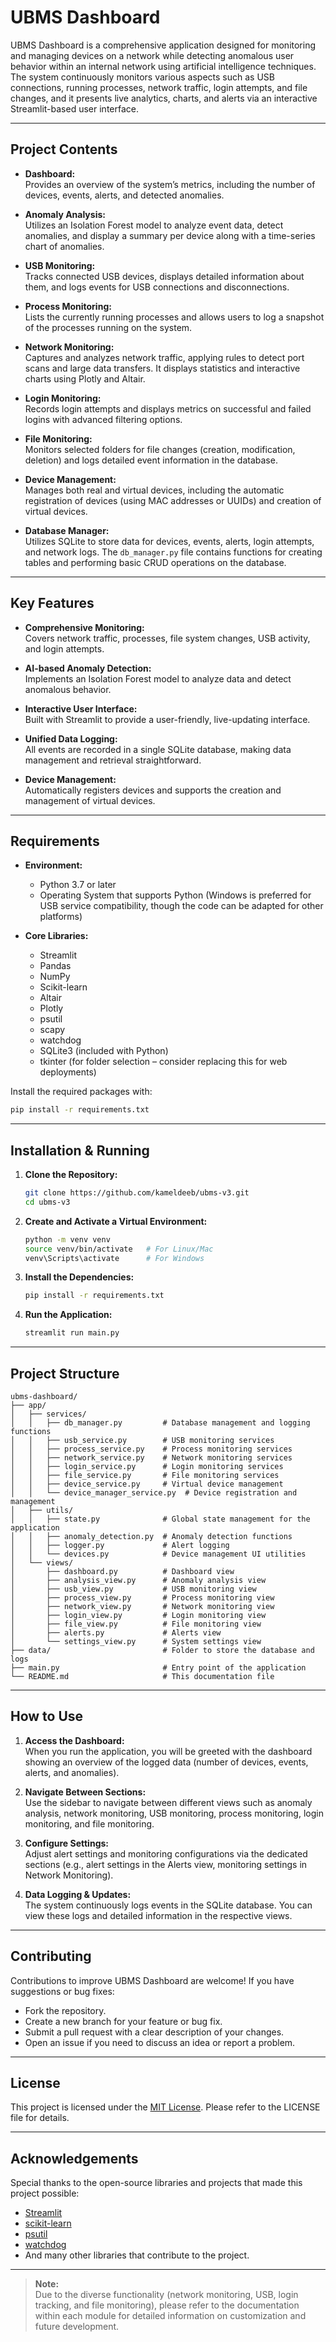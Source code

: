 
# UBMS Dashboard

UBMS Dashboard is a comprehensive application designed for monitoring and managing devices on a network while detecting anomalous user behavior within an internal network using artificial intelligence techniques. The system continuously monitors various aspects such as USB connections, running processes, network traffic, login attempts, and file changes, and it presents live analytics, charts, and alerts via an interactive Streamlit-based user interface.

---

## Project Contents

- **Dashboard:**  
  Provides an overview of the system’s metrics, including the number of devices, events, alerts, and detected anomalies.

- **Anomaly Analysis:**  
  Utilizes an Isolation Forest model to analyze event data, detect anomalies, and display a summary per device along with a time-series chart of anomalies.

- **USB Monitoring:**  
  Tracks connected USB devices, displays detailed information about them, and logs events for USB connections and disconnections.

- **Process Monitoring:**  
  Lists the currently running processes and allows users to log a snapshot of the processes running on the system.

- **Network Monitoring:**  
  Captures and analyzes network traffic, applying rules to detect port scans and large data transfers. It displays statistics and interactive charts using Plotly and Altair.

- **Login Monitoring:**  
  Records login attempts and displays metrics on successful and failed logins with advanced filtering options.

- **File Monitoring:**  
  Monitors selected folders for file changes (creation, modification, deletion) and logs detailed event information in the database.

- **Device Management:**  
  Manages both real and virtual devices, including the automatic registration of devices (using MAC addresses or UUIDs) and creation of virtual devices.

- **Database Manager:**  
  Utilizes SQLite to store data for devices, events, alerts, login attempts, and network logs. The `db_manager.py` file contains functions for creating tables and performing basic CRUD operations on the database.

---

## Key Features

- **Comprehensive Monitoring:**  
  Covers network traffic, processes, file system changes, USB activity, and login attempts.

- **AI-based Anomaly Detection:**  
  Implements an Isolation Forest model to analyze data and detect anomalous behavior.

- **Interactive User Interface:**  
  Built with Streamlit to provide a user-friendly, live-updating interface.

- **Unified Data Logging:**  
  All events are recorded in a single SQLite database, making data management and retrieval straightforward.

- **Device Management:**  
  Automatically registers devices and supports the creation and management of virtual devices.

---

## Requirements

- **Environment:**  
  - Python 3.7 or later  
  - Operating System that supports Python (Windows is preferred for USB service compatibility, though the code can be adapted for other platforms)

- **Core Libraries:**  
  - Streamlit  
  - Pandas  
  - NumPy  
  - Scikit-learn  
  - Altair  
  - Plotly  
  - psutil  
  - scapy  
  - watchdog  
  - SQLite3 (included with Python)  
  - tkinter (for folder selection – consider replacing this for web deployments)

Install the required packages with:
```bash
pip install -r requirements.txt
```

---

## Installation & Running

1. **Clone the Repository:**
   ```bash
   git clone https://github.com/kameldeeb/ubms-v3.git
   cd ubms-v3
   ```

2. **Create and Activate a Virtual Environment:**
   ```bash
   python -m venv venv
   source venv/bin/activate   # For Linux/Mac
   venv\Scripts\activate      # For Windows
   ```

3. **Install the Dependencies:**
   ```bash
   pip install -r requirements.txt
   ```

4. **Run the Application:**
   ```bash
   streamlit run main.py
   ```

---

## Project Structure

```
ubms-dashboard/
├── app/
│   ├── services/
│   │   ├── db_manager.py         # Database management and logging functions
│   │   ├── usb_service.py        # USB monitoring services
│   │   ├── process_service.py    # Process monitoring services
│   │   ├── network_service.py    # Network monitoring services
│   │   ├── login_service.py      # Login monitoring services
│   │   ├── file_service.py       # File monitoring services
│   │   ├── device_service.py     # Virtual device management
│   │   └── device_manager_service.py  # Device registration and management
│   ├── utils/
│   │   ├── state.py              # Global state management for the application
│   │   ├── anomaly_detection.py  # Anomaly detection functions
│   │   ├── logger.py             # Alert logging
│   │   └── devices.py            # Device management UI utilities
│   └── views/
│       ├── dashboard.py          # Dashboard view
│       ├── analysis_view.py      # Anomaly analysis view
│       ├── usb_view.py           # USB monitoring view
│       ├── process_view.py       # Process monitoring view
│       ├── network_view.py       # Network monitoring view
│       ├── login_view.py         # Login monitoring view
│       ├── file_view.py          # File monitoring view
│       ├── alerts.py             # Alerts view
│       └── settings_view.py      # System settings view
├── data/                         # Folder to store the database and logs
├── main.py                       # Entry point of the application
└── README.md                     # This documentation file
```

---

## How to Use

1. **Access the Dashboard:**  
   When you run the application, you will be greeted with the dashboard showing an overview of the logged data (number of devices, events, alerts, and anomalies).

2. **Navigate Between Sections:**  
   Use the sidebar to navigate between different views such as anomaly analysis, network monitoring, USB monitoring, process monitoring, login monitoring, and file monitoring.

3. **Configure Settings:**  
   Adjust alert settings and monitoring configurations via the dedicated sections (e.g., alert settings in the Alerts view, monitoring settings in Network Monitoring).

4. **Data Logging & Updates:**  
   The system continuously logs events in the SQLite database. You can view these logs and detailed information in the respective views.

---

## Contributing

Contributions to improve UBMS Dashboard are welcome! If you have suggestions or bug fixes:
- Fork the repository.
- Create a new branch for your feature or bug fix.
- Submit a pull request with a clear description of your changes.
- Open an issue if you need to discuss an idea or report a problem.

---

## License

This project is licensed under the [MIT License](LICENSE). Please refer to the LICENSE file for details.

---

## Acknowledgements

Special thanks to the open-source libraries and projects that made this project possible:
- [Streamlit](https://streamlit.io/)
- [scikit-learn](https://scikit-learn.org/)
- [psutil](https://pypi.org/project/psutil/)
- [watchdog](https://pypi.org/project/watchdog/)
- And many other libraries that contribute to the project.

---

> **Note:**  
> Due to the diverse functionality (network monitoring, USB, login tracking, and file monitoring), please refer to the documentation within each module for detailed information on customization and future development.
```
